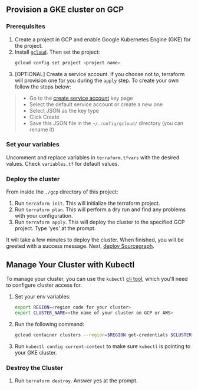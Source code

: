 ## Provision a GKE cluster on GCP

### Prerequisites
1. Create a project in GCP and enable Google Kubernetes Engine (GKE) for the project.
2. Install [`gcloud`](https://cloud.google.com/sdk/docs/install). Then set the project:
   ```bash
   gcloud config set project <project name>
   ```
3. [OPTIONAL] Create a service account. If you choose not to, terraform will provision one for you during the `apply` step. To create your own follow the steps below:

> - Go to the [create service account](https://console.cloud.google.com/apis/credentials/serviceaccountkey) key page
> - Select the default service account or create a new one
> - Select JSON as the key type
> - Click Create
> - Save this JSON file in the `~/.config/gcloud/` directory (you can rename it)

### Set your variables
Uncomment and replace variables in `terraform.tfvars` with the desired values. Check `variables.tf` for default values.

### Deploy the cluster
From inside the `./gcp` directory of this project:
1. Run `terraform init`. This will initialize the terraform project.
2. Run `terraform plan`. This will perform a dry run and find any problems with your configuration.
3. Run `terraform apply`. This will deploy the cluster to the specified GCP project. Type 'yes' at the prompt.

It will take a few minutes to deploy the cluster. When finished, you will be greeted with a success message.
Next, [deploy Sourcegraph](https://docs.sourcegraph.com/admin/deploy/kubernetes/configure).

## Manage Your Cluster with Kubectl
To manage your cluster, you can use the `kubectl` [cli tool](https://kubernetes.io/docs/tasks/tools/), which you'll need to configure cluster access for.

1. Set your env variables:
    ```bash
    export REGION=<region code for your cluster>
    export CLUSTER_NAME=<the name of your cluster on GCP or AWS>
    ```
2. Run the following command:
    ```bash
    gcloud container clusters --region=$REGION get-credentials $CLUSTER_NAME
    ```
3. Run `kubectl config current-context` to make sure `kubectl` is pointing to your GKE cluster.

### Destroy the Cluster
1. Run `terraform destroy`. Answer yes at the prompt.

